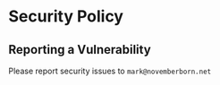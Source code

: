 # Security Policy

## Reporting a Vulnerability

Please report security issues to `mark@novemberborn.net`
